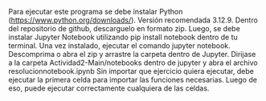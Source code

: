 Para ejecutar este programa se debe instalar Python (https://www.python.org/downloads/). Versión recomendada 3.12.9.
Dentro del repositorio de github, descarguelo en formato zip.
Luego, se debe instalar Jupyter Notebook utilizando pip install notebook dentro de tu terminal.
Una vez instalado, ejecutar el comando jupyter notebook.
Descomprima o abra el zip y arrastre la carpeta dentro de Jupyter. 
Dirijase a la carpeta Actividad2-Main/notebooks dentro de jupyter y abra el archivo resolucionnotebook.ipynb
Sin importar que ejercicio quiera ejecutar, debe ejecutar la primera celda para importar las funciones necesarias.
Luego de eso, puede ejecutar correctamente cualquiera de las celdas.
